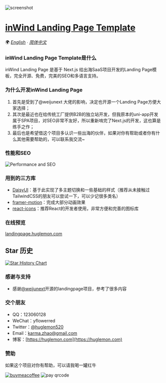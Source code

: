 ![screenshot](https://mp-bca925c9-72bc-4e92-8c87-d596015241bf.cdn.bspapp.com/2024/06/29/48052030-56853423-SafariLight.png)

# [inWind Landing Page Template](https://landingpage.huglemon.com/)

🌍 *[English](README.md) ∙ [简体中文](README-zh.md)*

### inWind Landing Page Template是什么

inWind Landing Page 是基于 Next.js 给出海SaaS项目开发的Landing Page模板，完全开源、免费，完美的SEO和多语言支持。

### 为什么开发inWind Landing Page

1. 首先是受到了@weijunext 大佬的影响，决定也开源一个Landing Page方便大家选择；
2. 其次是最近也在给传统工厂提供B2B的独立站开发，但我原本的uni-app开发属于SPA项目，对SEO非常不友好，所以重新啃完了Next.js的开发，这也算是练手之作；
3. 最后也是希望借这个项目多认识一些出海的伙伴，如果对你有帮助或者你有什么其他需要帮助的，可以联系我交流~

### 性能和SEO

![Performance and SEO](https://mp-bca925c9-72bc-4e92-8c87-d596015241bf.cdn.bspapp.com/2024/06/29/50354654-99418765-SafariLight.png)


### 用到的三方库

- [DaisyUI](https://daisyui.com/)：基于此实现了多主题切换和一些基础的样式（推荐从未接触过TailwindCSS的朋友可以尝试一下，可以少记很多类名）
- [framer-motion](https://www.framer.com/motion/)：完成大部分动画效果
- [react-icons](https://react-icons.github.io/react-icons/)：推荐React的开发者使用，非常方便和完善的图标库

### 在线预览

[landingpage.huglemon.com](https://landingpage.huglemon.com/)

## Star 历史

[![Star History Chart](https://api.star-history.com/svg?repos=huglemon/inwind-landing-page&type=Date)](https://star-history.com/#huglemon/inwind-landing-page&Date)


### 感谢与支持

-   感谢[@weijunext](https://weijunext.com/)开源的landingpage项目，参考了很多内容

### 交个朋友

-   QQ：123060128
-   WeChat：yflowerred
-   Twitter：[@huglemon520](x.com/huglemon520)
-   Email：[karma.zhao@gmail.com](mailto:karma.zhao@gmail.com)
-   博客：[https://huglemon.com](https://huglemon.com)

### 赞助

如果这个项目对你有帮助，可以请我喝一罐红牛

[![buymeacoffee](https://cdn.buymeacoffee.com/buttons/v2/default-yellow.png "buymeacoffee")](https://buymeacoffee.com/huglemon "buymeacoffee")
![pay qrcode](https://mp-bca925c9-72bc-4e92-8c87-d596015241bf.cdn.bspapp.com/2024/06/29/48706370-14858221-WechatIMG135.jpg)